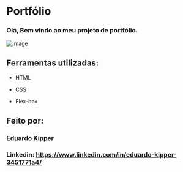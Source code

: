 # Portfólio 
### Olá, Bem vindo ao meu projeto de portfólio.

![image](https://img.freepik.com/vetores-gratis/fundo-colorido-silhuetas-de-palmeiras_23-2148549780.jpg)

## Ferramentas utilizadas:

* HTML

* CSS

* Flex-box

## Feito por:

### Eduardo Kipper

### Linkedin: https://www.linkedin.com/in/eduardo-kipper-3451771a4/
